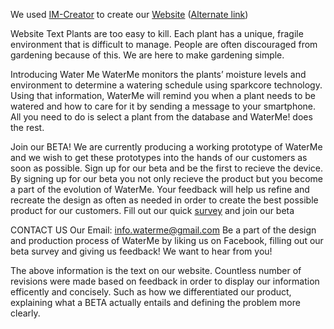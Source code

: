 We used [IM-Creator](http://app.imcreator.com/) to create our [Website](http://www.i-m.mx/waterme/waterme/) ([Alternate link](http://www.i-m.mx/waterme/gardening/))

Website Text
Plants are too easy to kill. Each plant has a unique, fragile environment that is difficult to manage. People are often discouraged from gardening because of this. We are here to make gardening simple.
 
 Introducing Water Me
WaterMe monitors the plants’ moisture levels and environment to determine a watering schedule using sparkcore technology.  Using that information, WaterMe will remind you when a plant needs to be watered and how to care for it by sending a message to your smartphone.  All you need to do is select a plant from the database and WaterMe! does the rest. 
 
 Join our BETA!
We are currently producing a working prototype of WaterMe and we wish to get these prototypes into the hands of our customers as soon  as possible. Sign up for our beta and be the first to recieve the device. By signing up for our beta you not only recieve the product but you become a part of the evolution of WaterMe. Your feedback will help us refine and recreate the design as often as needed in order to create the best possible product for our customers.
Fill out our quick [survey](https://docs.google.com/forms/d/1IgF8gaBSciwWvej-8zESSgI8rgCIdKEvVgFybbuxAIE/viewform) and join our beta

CONTACT US
Our Email: info.waterme@gmail.com
Be a part of the design and production process of WaterMe by liking us on Facebook, filling out our beta survey and giving us feedback! We want to hear from you! 
 
The above information is the text on our website. Countless number of revisions were made based on feedback in order to display our information efficently and concisely. 
Such as how we differentiated our product, explaining what a BETA actually entails and defining the problem more clearly.

